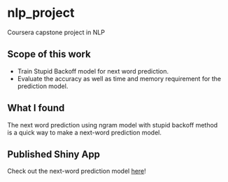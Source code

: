 # nlp_project
Coursera capstone project in NLP

## Scope of this work

- Train Stupid Backoff model for next word prediction.
- Evaluate the accuracy as well as time and memory requirement for the prediction model.

## What I found

The next word prediction using ngram model with stupid backoff method  
is a quick way to make a next-word prediction model. 

## Published Shiny App

Check out the next-word prediction model [here](https://masarun.shinyapps.io/next_word/)!
